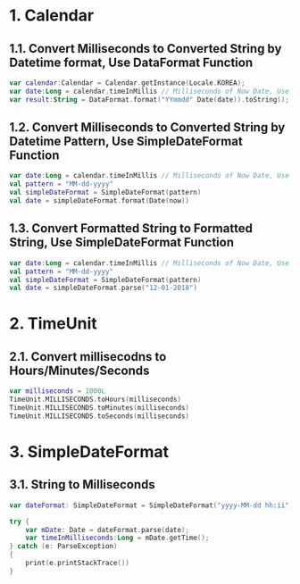 # 1. Calendar

## 1.1. Convert Milliseconds to Converted String by Datetime format, Use DataFormat Function

```Kotlin
var calendar:Calendar = Calendar.getInstance(Locale.KOREA);
var date:Long = calendar.timeInMillis // Milliseconds of Now Date, Use Instead of getTimeInMillis
var result:String = DataFormat.format("YYmmdd" Date(date)).toString();
```

## 1.2. Convert Milliseconds to Converted String by Datetime Pattern, Use SimpleDateFormat Function

```Kotlin
var date:Long = calendar.timeInMillis // Milliseconds of Now Date, Use Instead of getTimeInMillis
val pattern = "MM-dd-yyyy"
val simpleDateFormat = SimpleDateFormat(pattern)
val date = simpleDateFormat.format(Date(now))
```

## 1.3. Convert Formatted String to Formatted String, Use SimpleDateFormat Function

```Kotlin
var date:Long = calendar.timeInMillis // Milliseconds of Now Date, Use Instead of getTimeInMillis
val pattern = "MM-dd-yyyy"
val simpleDateFormat = SimpleDateFormat(pattern)
val date = simpleDateFormat.parse("12-01-2018")
```

# 2. TimeUnit

## 2.1. Convert millisecodns to Hours/Minutes/Seconds

```Kotlin
var milliseconds = 1000L
TimeUnit.MILLISECONDS.toHours(milliseconds)
TimeUnit.MILLISECONDS.toMinutes(milliseconds)
TimeUnit.MILLISECONDS.toSeconds(milliseconds)
```

# 3. SimpleDateFormat

## 3.1. String to Milliseconds

```Kotlin
var dateFormat: SimpleDateFormat = SimpleDateFormat("yyyy-MM-dd hh:ii"); // Use Want DateTime Format

try {
    var mDate: Date = dateFormat.parse(date);
    var timeInMilliseconds:Long = mDate.getTime();
} catch (e: ParseException)
{
    print(e.printStackTrace())
}
```
